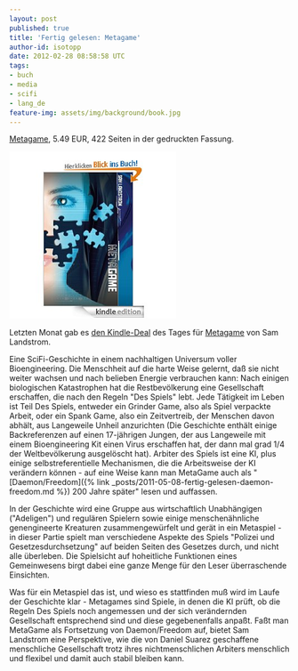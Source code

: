 ```yaml
---
layout: post
published: true
title: 'Fertig gelesen: Metagame'
author-id: isotopp
date: 2012-02-28 08:58:58 UTC
tags:
- buch
- media
- scifi
- lang_de
feature-img: assets/img/background/book.jpg
---
```

[Metagame](http://www.amazon.de/MetaGame-ebook/dp/B003LSTK7C),
5.49 EUR, 422 Seiten in der gedruckten Fassung.

![Landstrom: Metagame](/uploads/metagame.jpg)

Letzten Monat gab es 
[den Kindle-Deal](http://lookbeforespending.com/2011/11/20/kindle-daily-deal-metagame-just-0-99/)
des Tages für [Metagame](http://www.amazon.de/MetaGame-ebook/dp/B003LSTK7C)
von Sam Landstrom.

Eine SciFi-Geschichte in einem nachhaltigen Universum voller Bioengineering. 
Die Menschheit auf die harte Weise gelernt, daß sie nicht weiter wachsen und
nach belieben Energie verbrauchen kann: Nach einigen biologischen
Katastrophen hat die Restbevölkerung eine Gesellschaft erschaffen, die nach
den Regeln "Des Spiels" lebt.  Jede Tätigkeit im Leben ist Teil Des Spiels,
entweder ein Grinder Game, also als Spiel verpackte Arbeit, oder ein Spank
Game, also ein Zeitvertreib, der Menschen davon abhält, aus Langeweile
Unheil anzurichten (Die Geschichte enthält einige Backreferenzen auf einen
17-jährigen Jungen, der aus Langeweile mit einem Bioengineering Kit einen
Virus erschaffen hat, der dann mal grad 1/4 der Weltbevölkerung ausgelöscht
hat).  Arbiter des Spiels ist eine KI, plus einige selbstreferentielle
Mechanismen, die die Arbeitsweise der KI verändern können - auf eine Weise
kann man MetaGame auch als "[Daemon/Freedom]({% link _posts/2011-05-08-fertig-gelesen-daemon-freedom.md %})
200 Jahre später" lesen und auffassen.

In der Geschichte wird eine Gruppe aus wirtschaftlich Unabhängigen
("Adeligen") und regulären Spielern sowie einige menschenähnliche
genengineerte Kreaturen zusammengewürfelt und gerät in ein Metaspiel - in
dieser Partie spielt man verschiedene Aspekte des Spiels "Polizei und
Gesetzesdurchsetzung" auf beiden Seiten des Gesetzes durch, und nicht alle
überleben.  Die Spielsicht auf hoheitliche Funktionen eines Gemeinwesens
birgt dabei eine ganze Menge für den Leser überraschende Einsichten.

Was für ein Metaspiel das ist, und wieso es stattfinden muß wird im Laufe
der Geschichte klar - Metagames sind Spiele, in denen die KI prüft, ob die
Regeln Des Spiels noch angemessen und der sich verändernden Gesellschaft
entsprechend sind und diese gegebenenfalls anpaßt.  Faßt man MetaGame als
Fortsetzung von Daemon/Freedom auf, bietet Sam Landstrom eine Perspektive,
wie die von Daniel Suarez geschaffene menschliche Gesellschaft trotz ihres
nichtmenschlichen Arbiters menschlich und flexibel und damit auch stabil
bleiben kann.
